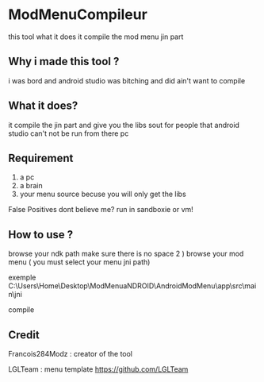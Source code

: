 # ModMenuCompileur
this tool what it does it compile the mod menu jin part 


## Why i made this tool ?

i was bord and android studio was bitching and did ain't want to compile 

## What it does?
it compile the jin part and give you the libs sout for people that android studio can't not be run from there pc

## Requirement 
1) a pc
2) a brain 
3) your menu source becuse you will only get the libs 

False Positives dont believe me? run in sandboxie or vm!

## How to use ?
browse your ndk path make sure there is no space 2 ) 
browse your mod menu ( you must select your menu jni path) 

exemple C:\Users\Home\Desktop\ModMenuaNDROID\AndroidModMenu\app\src\main\jni

compile

## Credit

Francois284Modz : creator of the tool 

LGLTeam : menu template https://github.com/LGLTeam

